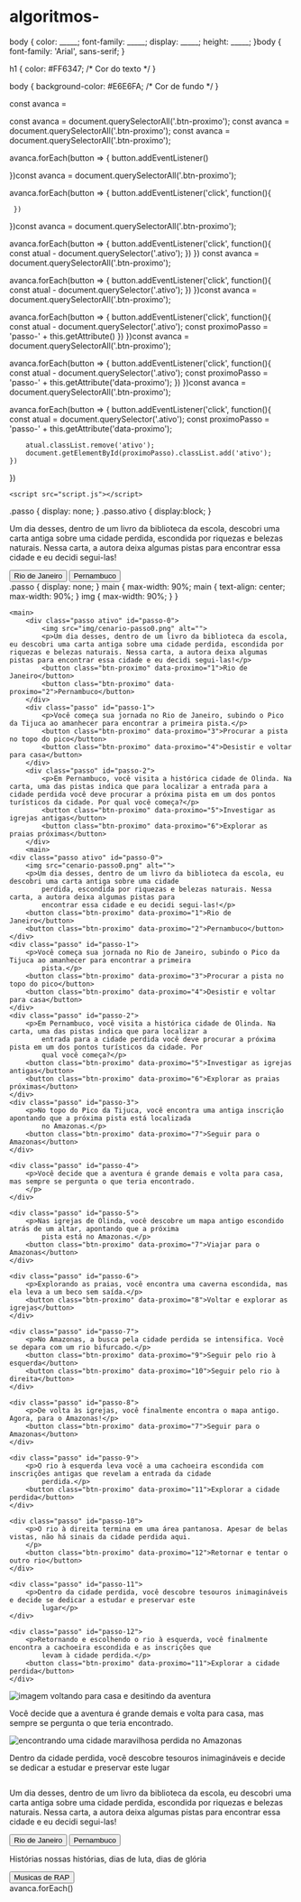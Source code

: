 # algoritmos-
body {
    color: _____;
    font-family: _____;
    display: _____;
    height: _____;
}body {
  font-family: 'Arial', sans-serif;
}

h1 {
  color: #FF6347; /* Cor do texto */
}

body {
  background-color: #E6E6FA; /* Cor de fundo */
}<!-- código omitido -->

<main>
        <div class="passo ativo" id="passo-0">

<!-- código omitido -->const avanca =
const avanca = document.querySelectorAll('.btn-proximo');
const avanca = document.querySelectorAll('.btn-proximo');
const avanca = document.querySelectorAll('.btn-proximo');

avanca.forEach(button => {
    button.addEventListener()

})const avanca = document.querySelectorAll('.btn-proximo');

avanca.forEach(button => {
    button.addEventListener('click', function(){
    
     })
})const avanca = document.querySelectorAll('.btn-proximo');

avanca.forEach(button => {
    button.addEventListener('click', function(){
        const atual - document.querySelector('.ativo');
     })
})
const avanca = document.querySelectorAll('.btn-proximo');

avanca.forEach(button => {
    button.addEventListener('click', function(){
        const atual - document.querySelector('.ativo');
     })
})const avanca = document.querySelectorAll('.btn-proximo');

avanca.forEach(button => {
    button.addEventListener('click', function(){
        const atual - document.querySelector('.ativo');
        const proximoPasso = 'passo-' + this.getAttribute()
     })
})const avanca = document.querySelectorAll('.btn-proximo');

avanca.forEach(button => {
    button.addEventListener('click', function(){
        const atual - document.querySelector('.ativo');
        const proximoPasso = 'passo-' + this.getAttribute('data-proximo');
     })
})const avanca = document.querySelectorAll('.btn-proximo');

avanca.forEach(button => {
    button.addEventListener('click', function(){
        const atual = document.querySelector('.ativo');
        const proximoPasso = 'passo-' + this.getAttribute('data-proximo');

        atual.classList.remove('ativo');
        document.getElementById(proximoPasso).classList.add('ativo');
    })
})<!-- código omitido -->

    <script src="script.js"></script>
</body>
</html>.passo {
    display: none;
}
.passo.ativo {
    display:block;
}
<div class="passo ativo" id="passo-0">
        <img src="cenario-passo0.png" alt="">
        <p>Um dia desses, dentro de um livro da biblioteca da escola, descobri uma carta antiga sobre uma cidade perdida, escondida por riquezas e belezas naturais. Nessa carta, a autora deixa algumas pistas para encontrar essa cidade e eu decidi segui-las!</p>
        <button class="btn-proximo" data-proximo="1">Rio de Janeiro</button>
        <button class="btn-proximo" data-proximo="2">Pernambuco</button>
</div>
.passo {
             display: none;
}
main {
    max-width: 90%;
    main {
    text-align: center;
    max-width: 90%;
}
img {
    max-width: 90%;
}
}<!-- código omitido →

<body>
    <main>
        <div class="passo ativo" id="passo-0">
            <img src="img/cenario-passo0.png" alt="">
            <p>Um dia desses, dentro de um livro da biblioteca da escola, descobri uma carta antiga sobre uma cidade perdida, escondida por riquezas e belezas naturais. Nessa carta, a autora deixa algumas pistas para encontrar essa cidade e eu decidi segui-las!</p>
            <button class="btn-proximo" data-proximo="1">Rio de Janeiro</button>
            <button class="btn-proximo" data-proximo="2">Pernambuco</button>
        </div>
        <div class="passo" id="passo-1">
            <p>Você começa sua jornada no Rio de Janeiro, subindo o Pico da Tijuca ao amanhecer para encontrar a primeira pista.</p>
            <button class="btn-proximo" data-proximo="3">Procurar a pista no topo do pico</button>
            <button class="btn-proximo" data-proximo="4">Desistir e voltar para casa</button>
        </div>
        <div class="passo" id="passo-2">
 
        </div>
    </main>

<!-- código omitido -->
    <main>
        <div class="passo ativo" id="passo-0">
            <img src="img/cenario-passo0.png" alt="">
            <p>Um dia desses, dentro de um livro da biblioteca da escola, eu descobri uma carta antiga sobre uma cidade perdida, escondida por riquezas e belezas naturais. Nessa carta, a autora deixa algumas pistas para encontrar essa cidade e eu decidi segui-las!</p>
            <button class="btn-proximo" data-proximo="1">Rio de Janeiro</button>
            <button class="btn-proximo" data-proximo="2">Pernambuco</button>
        </div>
        <div class="passo" id="passo-1">
            <p>Você começa sua jornada no Rio de Janeiro, subindo o Pico da Tijuca ao amanhecer para encontrar a primeira pista.</p>
            <button class="btn-proximo" data-proximo="3">Procurar a pista no topo do pico</button>
            <button class="btn-proximo" data-proximo="4">Desistir e voltar para casa</button>
        </div>
        <div class="passo" id="passo-2">
            <p>Em Pernambuco, você visita a histórica cidade de Olinda. Na carta, uma das pistas indica que para localizar a entrada para a cidade perdida você deve procurar a próxima pista em um dos pontos turísticos da cidade. Por qual você começa?</p>
            <button class="btn-proximo" data-proximo="5">Investigar as igrejas antigas</button>
            <button class="btn-proximo" data-proximo="6">Explorar as praias próximas</button>
        </div>
        <main>
    <div class="passo ativo" id="passo-0">
        <img src="cenario-passo0.png" alt="">
        <p>Um dia desses, dentro de um livro da biblioteca da escola, eu descobri uma carta antiga sobre uma cidade
            perdida, escondida por riquezas e belezas naturais. Nessa carta, a autora deixa algumas pistas para
            encontrar essa cidade e eu decidi segui-las!</p>
        <button class="btn-proximo" data-proximo="1">Rio de Janeiro</button>
        <button class="btn-proximo" data-proximo="2">Pernambuco</button>
    </div>
    <div class="passo" id="passo-1">
        <p>Você começa sua jornada no Rio de Janeiro, subindo o Pico da Tijuca ao amanhecer para encontrar a primeira
            pista.</p>
        <button class="btn-proximo" data-proximo="3">Procurar a pista no topo do pico</button>
        <button class="btn-proximo" data-proximo="4">Desistir e voltar para casa</button>
    </div>
    <div class="passo" id="passo-2">
        <p>Em Pernambuco, você visita a histórica cidade de Olinda. Na carta, uma das pistas indica que para localizar a
            entrada para a cidade perdida você deve procurar a próxima pista em um dos pontos turísticos da cidade. Por
            qual você começa?</p>
        <button class="btn-proximo" data-proximo="5">Investigar as igrejas antigas</button>
        <button class="btn-proximo" data-proximo="6">Explorar as praias próximas</button>
    </div>
    <div class="passo" id="passo-3">
        <p>No topo do Pico da Tijuca, você encontra uma antiga inscrição apontando que a próxima pista está localizada
            no Amazonas.</p>
        <button class="btn-proximo" data-proximo="7">Seguir para o Amazonas</button>
    </div>

    <div class="passo" id="passo-4">
        <p>Você decide que a aventura é grande demais e volta para casa, mas sempre se pergunta o que teria encontrado.
        </p>
    </div>

    <div class="passo" id="passo-5">
        <p>Nas igrejas de Olinda, você descobre um mapa antigo escondido atrás de um altar, apontando que a próxima
            pista está no Amazonas.</p>
        <button class="btn-proximo" data-proximo="7">Viajar para o Amazonas</button>
    </div>

    <div class="passo" id="passo-6">
        <p>Explorando as praias, você encontra uma caverna escondida, mas ela leva a um beco sem saída.</p>
        <button class="btn-proximo" data-proximo="8">Voltar e explorar as igrejas</button>
    </div>

    <div class="passo" id="passo-7">
        <p>No Amazonas, a busca pela cidade perdida se intensifica. Você se depara com um rio bifurcado.</p>
        <button class="btn-proximo" data-proximo="9">Seguir pelo rio à esquerda</button>
        <button class="btn-proximo" data-proximo="10">Seguir pelo rio à direita</button>
    </div>

    <div class="passo" id="passo-8">
        <p>De volta às igrejas, você finalmente encontra o mapa antigo. Agora, para o Amazonas!</p>
        <button class="btn-proximo" data-proximo="7">Seguir para o Amazonas</button>
    </div>

    <div class="passo" id="passo-9">
        <p>O rio à esquerda leva você a uma cachoeira escondida com inscrições antigas que revelam a entrada da cidade
            perdida.</p>
        <button class="btn-proximo" data-proximo="11">Explorar a cidade perdida</button>
    </div>

    <div class="passo" id="passo-10">
        <p>O rio à direita termina em uma área pantanosa. Apesar de belas vistas, não há sinais da cidade perdida aqui.
        </p>
        <button class="btn-proximo" data-proximo="12">Retornar e tentar o outro rio</button>
    </div>

    <div class="passo" id="passo-11">
        <p>Dentro da cidade perdida, você descobre tesouros inimagináveis e decide se dedicar a estudar e preservar este
            lugar</p>
    </div>

    <div class="passo" id="passo-12">
        <p>Retornando e escolhendo o rio à esquerda, você finalmente encontra a cachoeira escondida e as inscrições que
            levam à cidade perdida.</p>
        <button class="btn-proximo" data-proximo="11">Explorar a cidade perdida</button>
    </div>
</main>
<div class="passo" id="passo-4">
        <img src="img/cenario-passo4-voltar-casa.png" alt="imagem voltando para casa e desitindo da aventura">
        <p>Você decide que a aventura é grande demais e volta para casa, mas sempre se pergunta o que teria encontrado.</p>
</div>
<div class="passo" id="passo-11">
<img src="img/cenario-passo11-cidade-perdida.png" alt="encontrando uma cidade maravilhosa perdida no Amazonas">
<p>Dentro da cidade perdida, você descobre tesouros inimagináveis e decide se dedicar a estudar e preservar este lugar</p>
</div>
<div class="passo ativo" id="passo-0">
        <img src="img/cenario-passo0.png" alt="">
        <p>Um dia desses, dentro de um livro da biblioteca da escola, eu descobri uma carta antiga sobre uma cidade perdida, escondida por riquezas e belezas naturais. Nessa carta, a autora deixa algumas pistas para encontrar essa cidade e eu decidi segui-las!</p>
        <button class="btn-proximo" data-proximo="1">Rio de Janeiro</button>
        <button class="btn-proximo" data-proximo="2">Pernambuco</button>
</div>
<div class=“frases” id=“musica”> 
        <p>Histórias nossas histórias, dias de luta, dias de glória</p> 
       <button class="botao-proximo-trecho" data-proximo-trecho="10">Musicas de RAP</button>
</div>
avanca.forEach()
